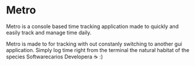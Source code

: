 # Metro

Metro is a console based time tracking application made to quickly and easily track and manage time daily.

Metro is made to for tracking with out constanly switching to another gui application. Simply log time right from the terminal the natural habitat of the species Softwarecarios Developera ☕ :)
